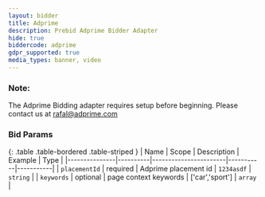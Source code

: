 ```yaml
---
layout: bidder
title: Adprime
description: Prebid Adprime Bidder Adapter
hide: true
biddercode: adprime
gdpr_supported: true
media_types: banner, video
---
```


### Note:

The Adprime Bidding adapter requires setup before beginning. Please contact us at rafal@adprime.com

### Bid Params

{: .table .table-bordered .table-striped }
| Name          | Scope    | Description           | Example   | Type      |
|---------------|----------|-----------------------|-----------|-----------|
| `placementId`      | required | Adprime placement id         | `1234asdf`    | `string` |
| `keywords`    | optional | page context keywords | ['car','sport'] | `array` |